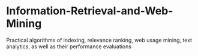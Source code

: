 # Information-Retrieval-and-Web-Mining

Practical algorithms of indexing, relevance ranking, web usage mining, text analytics, as well as their performance evaluations
